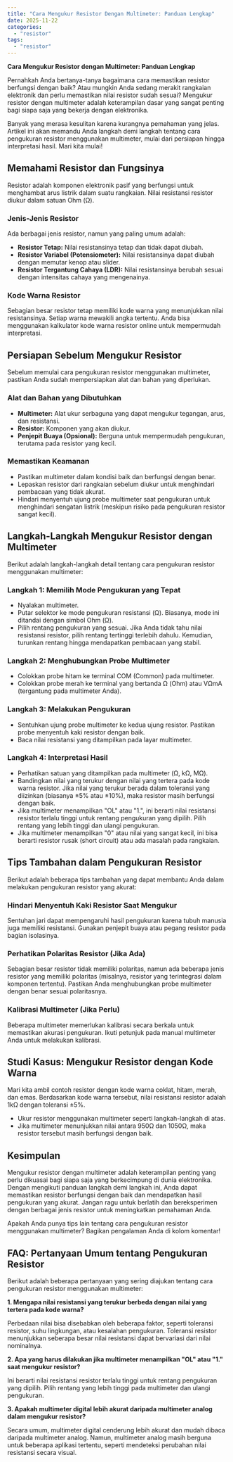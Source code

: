 ```yaml
---
title: "Cara Mengukur Resistor Dengan Multimeter: Panduan Lengkap"
date: 2025-11-22
categories: 
  - "resistor"
tags: 
  - "resistor"
---
```


**Cara Mengukur Resistor dengan Multimeter: Panduan Lengkap**

Pernahkah Anda bertanya-tanya bagaimana cara memastikan resistor berfungsi dengan baik? Atau mungkin Anda sedang merakit rangkaian elektronik dan perlu memastikan nilai resistor sudah sesuai? Mengukur resistor dengan multimeter adalah keterampilan dasar yang sangat penting bagi siapa saja yang bekerja dengan elektronika.

Banyak yang merasa kesulitan karena kurangnya pemahaman yang jelas. Artikel ini akan memandu Anda langkah demi langkah tentang cara pengukuran resistor menggunakan multimeter, mulai dari persiapan hingga interpretasi hasil. Mari kita mulai!

## Memahami Resistor dan Fungsinya

Resistor adalah komponen elektronik pasif yang berfungsi untuk menghambat arus listrik dalam suatu rangkaian. Nilai resistansi resistor diukur dalam satuan Ohm (Ω).

### Jenis-Jenis Resistor

Ada berbagai jenis resistor, namun yang paling umum adalah:

- **Resistor Tetap:** Nilai resistansinya tetap dan tidak dapat diubah.
- **Resistor Variabel (Potensiometer):** Nilai resistansinya dapat diubah dengan memutar kenop atau slider.
- **Resistor Tergantung Cahaya (LDR):** Nilai resistansinya berubah sesuai dengan intensitas cahaya yang mengenainya.

### Kode Warna Resistor

Sebagian besar resistor tetap memiliki kode warna yang menunjukkan nilai resistansinya. Setiap warna mewakili angka tertentu. Anda bisa menggunakan kalkulator kode warna resistor online untuk mempermudah interpretasi.

## Persiapan Sebelum Mengukur Resistor

Sebelum memulai cara pengukuran resistor menggunakan multimeter, pastikan Anda sudah mempersiapkan alat dan bahan yang diperlukan.

### Alat dan Bahan yang Dibutuhkan

- **Multimeter:** Alat ukur serbaguna yang dapat mengukur tegangan, arus, dan resistansi.
- **Resistor:** Komponen yang akan diukur.
- **Penjepit Buaya (Opsional):** Berguna untuk mempermudah pengukuran, terutama pada resistor yang kecil.

### Memastikan Keamanan

- Pastikan multimeter dalam kondisi baik dan berfungsi dengan benar.
- Lepaskan resistor dari rangkaian sebelum diukur untuk menghindari pembacaan yang tidak akurat.
- Hindari menyentuh ujung probe multimeter saat pengukuran untuk menghindari sengatan listrik (meskipun risiko pada pengukuran resistor sangat kecil).

## Langkah-Langkah Mengukur Resistor dengan Multimeter

Berikut adalah langkah-langkah detail tentang cara pengukuran resistor menggunakan multimeter:

### Langkah 1: Memilih Mode Pengukuran yang Tepat

- Nyalakan multimeter.
- Putar selektor ke mode pengukuran resistansi (Ω). Biasanya, mode ini ditandai dengan simbol Ohm (Ω).
- Pilih rentang pengukuran yang sesuai. Jika Anda tidak tahu nilai resistansi resistor, pilih rentang tertinggi terlebih dahulu. Kemudian, turunkan rentang hingga mendapatkan pembacaan yang stabil.

### Langkah 2: Menghubungkan Probe Multimeter

- Colokkan probe hitam ke terminal COM (Common) pada multimeter.
- Colokkan probe merah ke terminal yang bertanda Ω (Ohm) atau VΩmA (tergantung pada multimeter Anda).

### Langkah 3: Melakukan Pengukuran

- Sentuhkan ujung probe multimeter ke kedua ujung resistor. Pastikan probe menyentuh kaki resistor dengan baik.
- Baca nilai resistansi yang ditampilkan pada layar multimeter.

### Langkah 4: Interpretasi Hasil

- Perhatikan satuan yang ditampilkan pada multimeter (Ω, kΩ, MΩ).
- Bandingkan nilai yang terukur dengan nilai yang tertera pada kode warna resistor. Jika nilai yang terukur berada dalam toleransi yang diizinkan (biasanya ±5% atau ±10%), maka resistor masih berfungsi dengan baik.
- Jika multimeter menampilkan "OL" atau "1.", ini berarti nilai resistansi resistor terlalu tinggi untuk rentang pengukuran yang dipilih. Pilih rentang yang lebih tinggi dan ulangi pengukuran.
- Jika multimeter menampilkan "0" atau nilai yang sangat kecil, ini bisa berarti resistor rusak (short circuit) atau ada masalah pada rangkaian.

## Tips Tambahan dalam Pengukuran Resistor

Berikut adalah beberapa tips tambahan yang dapat membantu Anda dalam melakukan pengukuran resistor yang akurat:

### Hindari Menyentuh Kaki Resistor Saat Mengukur

Sentuhan jari dapat mempengaruhi hasil pengukuran karena tubuh manusia juga memiliki resistansi. Gunakan penjepit buaya atau pegang resistor pada bagian isolasinya.

### Perhatikan Polaritas Resistor (Jika Ada)

Sebagian besar resistor tidak memiliki polaritas, namun ada beberapa jenis resistor yang memiliki polaritas (misalnya, resistor yang terintegrasi dalam komponen tertentu). Pastikan Anda menghubungkan probe multimeter dengan benar sesuai polaritasnya.

### Kalibrasi Multimeter (Jika Perlu)

Beberapa multimeter memerlukan kalibrasi secara berkala untuk memastikan akurasi pengukuran. Ikuti petunjuk pada manual multimeter Anda untuk melakukan kalibrasi.

## Studi Kasus: Mengukur Resistor dengan Kode Warna

Mari kita ambil contoh resistor dengan kode warna coklat, hitam, merah, dan emas. Berdasarkan kode warna tersebut, nilai resistansi resistor adalah 1kΩ dengan toleransi ±5%.

- Ukur resistor menggunakan multimeter seperti langkah-langkah di atas.
- Jika multimeter menunjukkan nilai antara 950Ω dan 1050Ω, maka resistor tersebut masih berfungsi dengan baik.

## Kesimpulan

Mengukur resistor dengan multimeter adalah keterampilan penting yang perlu dikuasai bagi siapa saja yang berkecimpung di dunia elektronika. Dengan mengikuti panduan langkah demi langkah ini, Anda dapat memastikan resistor berfungsi dengan baik dan mendapatkan hasil pengukuran yang akurat. Jangan ragu untuk berlatih dan bereksperimen dengan berbagai jenis resistor untuk meningkatkan pemahaman Anda.

Apakah Anda punya tips lain tentang cara pengukuran resistor menggunakan multimeter? Bagikan pengalaman Anda di kolom komentar!

## FAQ: Pertanyaan Umum tentang Pengukuran Resistor

Berikut adalah beberapa pertanyaan yang sering diajukan tentang cara pengukuran resistor menggunakan multimeter:

**1\. Mengapa nilai resistansi yang terukur berbeda dengan nilai yang tertera pada kode warna?**

Perbedaan nilai bisa disebabkan oleh beberapa faktor, seperti toleransi resistor, suhu lingkungan, atau kesalahan pengukuran. Toleransi resistor menunjukkan seberapa besar nilai resistansi dapat bervariasi dari nilai nominalnya.

**2\. Apa yang harus dilakukan jika multimeter menampilkan "OL" atau "1." saat mengukur resistor?**

Ini berarti nilai resistansi resistor terlalu tinggi untuk rentang pengukuran yang dipilih. Pilih rentang yang lebih tinggi pada multimeter dan ulangi pengukuran.

**3\. Apakah multimeter digital lebih akurat daripada multimeter analog dalam mengukur resistor?**

Secara umum, multimeter digital cenderung lebih akurat dan mudah dibaca daripada multimeter analog. Namun, multimeter analog masih berguna untuk beberapa aplikasi tertentu, seperti mendeteksi perubahan nilai resistansi secara visual.
